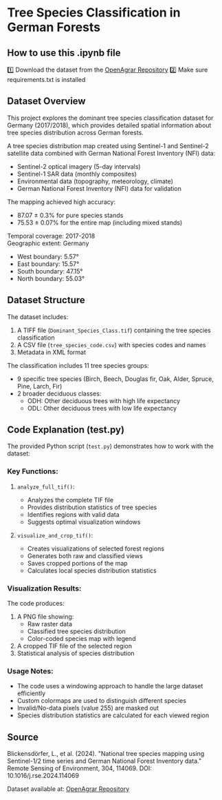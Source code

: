 # Tree Species Classification in German Forests

## How to use this .ipynb file

1️⃣ Download the dataset from the [OpenAgrar Repository](https://www.openagrar.de/receive/openagrar_mods_00084346)
2️⃣ Make sure requirements.txt is installed

## Dataset Overview

This project explores the dominant tree species classification dataset for Germany (2017/2018), which provides detailed spatial information about tree species distribution across German forests.

A tree species distribution map created using Sentinel-1 and Sentinel-2 satellite data combined with German National Forest Inventory (NFI) data:
- Sentinel-2 optical imagery (5-day intervals)
- Sentinel-1 SAR data (monthly composites)
- Environmental data (topography, meteorology, climate)
- German National Forest Inventory (NFI) data for validation

The mapping achieved high accuracy:
- 87.07 ± 0.3% for pure species stands
- 75.53 ± 0.07% for the entire map (including mixed stands)

Temporal coverage: 2017-2018 \
Geographic extent: Germany
- West boundary: 5.57°
- East boundary: 15.57°
- South boundary: 47.15°
- North boundary: 55.03°

## Dataset Structure

The dataset includes:
1. A TIFF file (`Dominant_Species_Class.tif`) containing the tree species classification
2. A CSV file (`tree_species_code.csv`) with species codes and names
3. Metadata in XML format

The classification includes 11 tree species groups:
- 9 specific tree species (Birch, Beech, Douglas fir, Oak, Alder, Spruce, Pine, Larch, Fir)
- 2 broader deciduous classes:
  - ODH: Other deciduous trees with high life expectancy
  - ODL: Other deciduous trees with low life expectancy

## Code Explanation (test.py)

The provided Python script (`test.py`) demonstrates how to work with the dataset:

### Key Functions:
1. `analyze_full_tif()`: 
   - Analyzes the complete TIF file
   - Provides distribution statistics of tree species
   - Identifies regions with valid data
   - Suggests optimal visualization windows

2. `visualize_and_crop_tif()`:
   - Creates visualizations of selected forest regions
   - Generates both raw and classified views
   - Saves cropped portions of the map
   - Calculates local species distribution statistics

### Visualization Results:
The code produces:
1. A PNG file showing:
   - Raw raster data
   - Classified tree species distribution
   - Color-coded species map with legend
2. A cropped TIF file of the selected region
3. Statistical analysis of species distribution

### Usage Notes:
- The code uses a windowing approach to handle the large dataset efficiently
- Custom colormaps are used to distinguish different species
- Invalid/No-data pixels (value 255) are masked out
- Species distribution statistics are calculated for each viewed region

## Source

Blickensdörfer, L., et al. (2024). "National tree species mapping using Sentinel-1/2 time series and German National Forest Inventory data." Remote Sensing of Environment, 304, 114069. DOI: 10.1016/j.rse.2024.114069

Dataset available at: [OpenAgrar Repository](https://www.openagrar.de/receive/openagrar_mods_00084346)